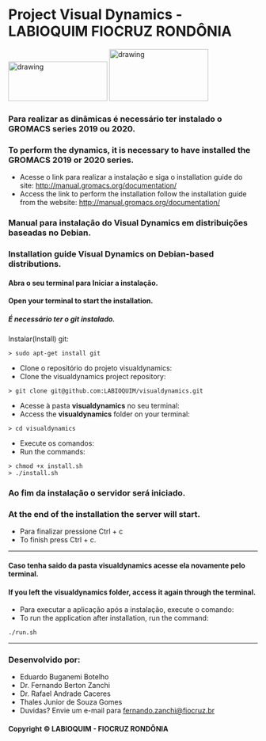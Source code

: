 # Project Visual Dynamics - LABIOQUIM FIOCRUZ RONDÔNIA
<div style="display:inline-block">
    <img src="https://user-images.githubusercontent.com/41759966/73852968-7a796080-4806-11ea-9dd1-5a7ed0733450.png" alt="drawing" width="200" height="80"/>
    <img src="https://user-images.githubusercontent.com/41759966/73858449-c7613500-480e-11ea-8159-1c3bdb9b4c8c.png" alt="drawing" width="200" height="105"/>
</div>

### Para realizar as dinâmicas é necessário ter instalado o GROMACS series 2019 ou 2020.
### To perform the dynamics, it is necessary to have installed the GROMACS 2019 or 2020 series.
- Acesse o link para realizar a instalação e siga o installation guide do site: <http://manual.gromacs.org/documentation/>
- Access the link to perform the installation follow the installation guide from the website: <http://manual.gromacs.org/documentation/>

### Manual para instalação do Visual Dynamics em distribuições baseadas no Debian.
### Installation guide Visual Dynamics on Debian-based distributions.

#### Abra o seu terminal para Iniciar a instalação.
#### Open your terminal to start the installation.

##### É necessário ter o git instalado. 
Instalar(Install) git: 
~~~Shell scripts 
> sudo apt-get install git
~~~
- Clone o repositório do projeto visualdynamics:
- Clone the visualdynamics project repository:
~~~Shell scripts
> git clone git@github.com:LABIOQUIM/visualdynamics.git
~~~
- Acesse à pasta **visualdynamics** no seu terminal:
- Access the **visualdynamics** folder on your terminal: 
~~~Shell scripts
> cd visualdynamics
~~~
- Execute os comandos:
- Run the commands:
~~~Shell scripts
> chmod +x install.sh
> ./install.sh
~~~

### Ao fim da instalação o servidor será iniciado.
### At the end of the installation the server will start.
- Para finalizar pressione Ctrl + c
- To finish press Ctrl + c.
________________________________________________________________________________________________________
#### Caso tenha saido da pasta visualdynamics acesse ela novamente pelo terminal.
#### If you left the visualdynamics folder, access it again through the terminal.
- Para executar a aplicação após a instalação, execute o comando:
- To run the application after installation, run the command:
~~~Shell scripts
./run.sh
~~~
________________________________________________________________________________________________________

### Desenvolvido por:
- Eduardo Buganemi Botelho
- Dr. Fernando Berton Zanchi
- Dr. Rafael Andrade Caceres
- Thales Junior de Souza Gomes
- Duvidas? Envie um e-mail para <fernando.zanchi@fiocruz.br>
#### Copyright © LABIOQUIM - FIOCRUZ RONDÔNIA